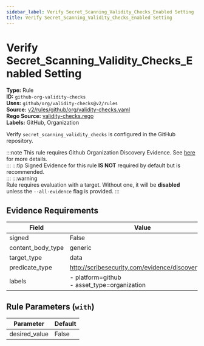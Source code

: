 ```yaml
---
sidebar_label: Verify Secret_Scanning_Validity_Checks_Enabled Setting
title: Verify Secret_Scanning_Validity_Checks_Enabled Setting
---  
```

# Verify Secret_Scanning_Validity_Checks_Enabled Setting  
**Type:** Rule  
**ID:** `github-org-validity-checks`  
**Uses:** `github/org/validity-checks@v2/rules`  
**Source:** [v2/rules/github/org/validity-checks.yaml](https://github.com/scribe-public/sample-policies/blob/main/v2/rules/github/org/validity-checks.yaml)  
**Rego Source:** [validity-checks.rego](https://github.com/scribe-public/sample-policies/blob/main/v2/rules/github/org/validity-checks.rego)  
**Labels:** GitHub, Organization  

Verify `secret_scanning_validity_checks` is configured in the GitHub repository.

:::note 
This rule requires Github Organization Discovery Evidence. See [here](https://scribe-security.netlify.app/platforms/discover#github-discovery) for more details.  
::: 
:::tip 
Signed Evidence for this rule **IS NOT** required by default but is recommended.  
::: 
:::warning  
Rule requires evaluation with a target. Without one, it will be **disabled** unless the `--all-evidence` flag is provided.
::: 

## Evidence Requirements  
| Field | Value |
|-------|-------|
| signed | False |
| content_body_type | generic |
| target_type | data |
| predicate_type | http://scribesecurity.com/evidence/discovery/v0.1 |
| labels | - platform=github<br/>- asset_type=organization |

## Rule Parameters (`with`)  
| Parameter | Default |
|-----------|---------|
| desired_value | False |

